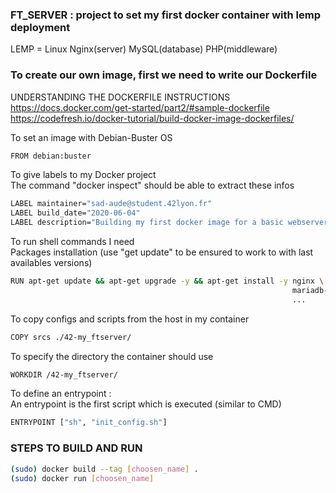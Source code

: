 ### FT_SERVER : project to set my first docker container with lemp deployment
LEMP = Linux Nginx(server) MySQL(database) PHP(middleware)


### To create our own image, first we need to write our Dockerfile

UNDERSTANDING THE DOCKERFILE INSTRUCTIONS \
https://docs.docker.com/get-started/part2/#sample-dockerfile \
https://codefresh.io/docker-tutorial/build-docker-image-dockerfiles/

To set an image with Debian-Buster OS
```bash
FROM debian:buster
```

To give labels to my Docker project \
The command "docker inspect" should be able to extract these infos
```bash
LABEL maintainer="sad-aude@student.42lyon.fr"
LABEL build_date="2020-06-04"
LABEL description="Building my first docker image for a basic webserver using LEMP"
```

To run shell commands I need \
Packages installation (use "get update" to be ensured to work to with last availables versions)
```bash
RUN apt-get update && apt-get upgrade -y && apt-get install -y nginx \
                                                               mariadb-server \
                                                               ...
```

To copy configs and scripts from the host in my container
```bash
COPY srcs ./42-my_ftserver/
```

To specify the directory the container should use
```bash
WORKDIR /42-my_ftserver/
```

To define an entrypoint : \
An entrypoint is the first script which is executed (similar to CMD)
```bash
ENTRYPOINT ["sh", "init_config.sh"]
```

### STEPS TO BUILD AND RUN
```bash
(sudo) docker build --tag [choosen_name] .
(sudo) docker run [choosen_name]
```
